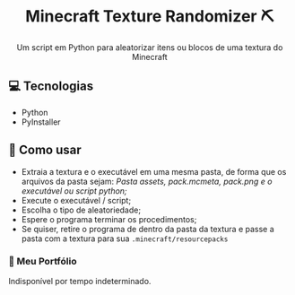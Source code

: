 <h1 align="center" style="font-weight: bold;">Minecraft Texture Randomizer ⛏</h1>


<p align="center">Um script em Python para aleatorizar itens ou blocos de uma textura do Minecraft</p>


 
<h2 id="technologies">💻 Tecnologias</h2>

- Python
- PyInstaller
 
<h2 id="started">🚀 Como usar</h2>

- Extraia a textura e o executável em uma mesma pasta, de forma que os arquivos da pasta sejam: *Pasta assets, pack.mcmeta, pack.png e o executável ou script python;*
- Execute o executável / script;
- Escolha o tipo de aleatoriedade;
- Espere o programa terminar os procedimentos;
- Se quiser, retire o programa de dentro da pasta da textura e passe a pasta com a textura para sua ```.minecraft/resourcepacks```
 
<h3>📁 Meu Portfólio</h3>

Indisponível por tempo indeterminado.
